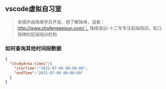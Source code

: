 ## vscode虚拟自习室

> 本插件由珠峰学员开发。想了解珠峰，请看：http://www.zhufengpeixun.com/；
> 珠峰培训-十二年专注前端培训，有口皆碑的前端培训机构


### 如何查询其他时间段数据

```json
{
  "studyArea.times":{
    "starTime":"2022-07-00 00:00:00",
    "endTime":"2022-07-00 00:00:00"
  }
}
```